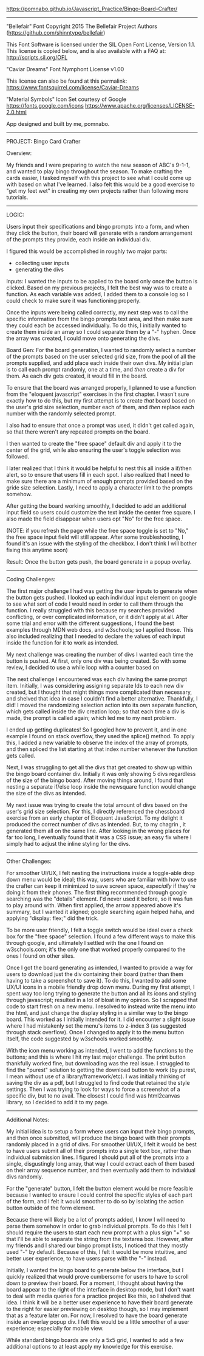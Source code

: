 https://pomnabo.github.io/Javascript_Practice/Bingo-Board-Crafter/

------------------------------
"Bellefair" Font
Copyright 2015 The Bellefair Project Authors (https://github.com/shinntype/bellefair)

This Font Software is licensed under the SIL Open Font License, Version 1.1.
This license is copied below, and is also available with a FAQ at:
http://scripts.sil.org/OFL


"Caviar Dreams" Font
Nymphont License v1.00

This license can also be found at this permalink: https://www.fontsquirrel.com/license/Caviar-Dreams


"Material Symbols" Icon Set courtesy of Google
https://fonts.google.com/icons
https://www.apache.org/licenses/LICENSE-2.0.html



App designed and built by me, pomnabo.


------------------------------
PROJECT: Bingo Card Crafter

Overview:

My friends and I were preparing to watch the new season of ABC's 9-1-1, and wanted to play bingo throughout the season. To make crafting the cards easier, I tasked myself with this project to see what I could come up with based on what I've learned. I also felt this would be a good exercise to "get my feet wet" in creating my own projects rather than following more tutorials.

------------------------------
LOGIC:

Users input their specifications and bingo prompts into a form, and when they click the button, their board will generate with a random arrangement of the prompts they provide, each inside an individual div.

I figured this would be accomplished in roughly two major parts:
- collecting user inputs
- generating the divs

Inputs:
I wanted the inputs to be applied to the board only once the button is clicked. Based on my previous projects, I felt the best way was to create a function. As each variable was added, I added them to a console log so I could check to make sure it was functioning properly.

Once the inputs were being called correctly, my next step was to call the specific information from the bingo prompts text area, and then make sure they could each be accessed individually. To do this, I initially wanted to create them inside an array so I could separate them by a "-" hyphen. Once the array was created, I could move onto generating the divs.


Board Gen:
For the board generation, I wanted to randomly select a number of the prompts based on the user selected grid size, from the pool of all the prompts supplied, and add place each inside their own divs. My initial plan is to call each prompt randomly, one at a time, and *then* create a div for them. As each div gets created, it would fill in the board.

To ensure that the board was arranged properly, I planned to use a function from the "eloquent javascript" exercises in the first chapter. I wasn't sure exactly how to do this, but my first attempt is to create *that* board based on the user's grid size selection, number each of them, and *then* replace each number with the randomly selected prompt.

I also had to ensure that once a prompt was used, it didn't get called again, so that there weren't any repeated prompts on the board.

I then wanted to create the "free space" default div and apply it to the center of the grid, while also ensuring the user's toggle selection was followed.

I later realized that I think it would be helpful to nest this all inside a if/then alert, so to ensure that users fill in each spot. I also realized that I need to make sure there are a minimum of enough prompts provided based on the gride size selection. Lastly, I need to apply a character limit to the prompts somehow.

After getting the board working smoothly, I decided to add an additional input field so users could customize the text inside the center free square. I also made the field disappear when users opt "No" for the free space.

(NOTE: if you refresh the page while the free space toggle is set to "No," the free space input field will still appear. After some troubleshooting, I found it's an issue with the styling of the checkbox. I don't think I will bother fixing this anytime soon)


Result:
Once the button gets push, the board generate in a popup overlay.

------------------------------
Coding Challenges:

The first major challenge I had was getting the user inputs to generate when the button gets pushed. I looked up each individual input element on google to see what sort of code I would need in order to call them through the function. I really struggled with this because my searches provided conflicting, or over complicated information, or it didn't apply at all. After some trial and error with the different suggestions, I found the best examples through MDN web docs, and w3schools; so I applied those. This also included realizing that I needed to declare the values of each input inside the function for it to work as intended.

My next challenge was creating the number of divs I wanted each time the button is pushed. At first, only one div was being created. So with some review, I decided to use a while loop with a counter based on 

The next challenge I encountered was each div having the same prompt item. Initially, I was considering assigning separate Ids to each new div created, but I thought that might things more complicated than necessary, and shelved that idea in case I couldn't find a better alternative. Thankfully, I did! I moved the randomizing selection action into its own separate function, which gets called inside the div creation loop; so that each time a div is made, the prompt is called again; which led me to my next problem.

I ended up getting duplicates! So I googled how to prevent it, and in one example I found on stack overflow, they used the splice() method. To apply this, I added a new variable to observe the index of the array of prompts, and then spliced the list starting at that index number whenever the function gets called.

Next, I was struggling to get all the divs that get created to show up within the bingo board container div. Initially it was only showing 5 divs regardless of the size of the bingo board. After moving things around, I found that nesting a separate if/else loop inside the newsquare function would change the size of the divs as intended.

My next issue was trying to create the total amount of divs based on the user's grid size selection. For this, I directly referenced the chessboard exercise from an early chapter of Eloquent JavaScript. To my delight it produced the correct number of divs as intended. But, to my chagrin , it generated them all on the same line. After looking in the wrong places for far too long, I eventually found that it was a CSS issue; an easy fix where I simply had to adjust the inline styling for the divs.


------------------------------
Other Challenges:

For smoother UI/UX, I felt nesting the instructions inside a toggle-able drop down menu would be ideal; this way, users who are familiar with how to use the crafter can keep it minimized to save screen space, *especially* if they're doing it from their phones. The first thing recommended through google searching was the "details" element. I'd never used it before, so it was fun to play around with. When first applied, the arrow appeared above it's summary, but I wanted it aligned; google searching again helped haha, and applying "display: flex;" did the trick.

To be more user friendly, I felt a toggle switch would be ideal over a check box for the "free space" selection. I found a few different ways to make this through google, and ultimately I settled with the one I found on w3schools.com; it's the only one that worked properly compared to the ones I found on other sites.

Once I got the board generating as intended, I wanted to provide a way for users to download just the div containing their board (rather than them having to take a screenshot to save it). To do this, I wanted to add some UX/UI icons in a mobile friendly drop down menu. During my first attempt, I spent way too long trying to generate the button and all its icons and styling through javascript; resulted in a lot of bloat in my opinion. So I scrapped that code to start fresh on a new menu. I resolved to instead write the menu into the html, and just change the display styling in a similar way to the bingo board. This worked as I initially intended for it. I did encounter a slight issue where I had mistakenly set the menu's items to z-index 3 (as suggested through stack overflow). Once I changed to apply it to the menu button itself, the code suggested by w3schools worked smoothly.

With the icon menu working as intended, I went to add the functions to the buttons; and this is where I hit my last major challenge. The print button thankfully worked fine, but downloading was the real issue. I struggled to find the "purest" solution to getting  the download button to work (by purest, I mean without use of a library/framework/etc). I was initially thinking of saving the div as a pdf, but I struggled to find code that retained the style settings. Then I was trying to look for ways to force a screenshot of a specific div, but to no avail. The closest I could find was html2canvas library, so I decided to add it to my page.


------------------------------
Additional Notes:

My initial idea is to setup a form where users can input their bingo prompts, and then once submitted, will produce the bingo board with their prompts randomly placed in a grid of divs. For smoother UI/UX, I felt it would be best to have users submit all of their prompts into a single text box, rather than individual submission lines. I figured I should put all of the prompts into a single, disgustingly long array, that way I could extract each of them based on their array sequence number, and then eventually add them to individual divs randomly.

For the "generate" button, I felt the button element would be more feasible because I wanted to ensure I could control the specific styles of each part of the form, and I felt it would smoother to do so by isolating the action button outside of the form element.

Because there will likely be a lot of prompts added, I know I will need to parse them somehow in order to grab individual prompts. To do this I felt I should require the users to start each new prompt with a plus sign "+" so that I'll be able to separate the string from the textarea box. However, after my friends and I shared our bingo prompt lists, I noticed that they mostly used "-" by default. Because of this, I felt it would be more intuitive, and better user experience, to have users parse with the "-" instead.

Initially, I wanted the bingo board to generate below the interface, but I quickly realized that would prove cumbersome for users to have to scroll down to preview their board. For a moment, I thought about having the board appear to the right of the interface in desktop mode, but I don't want to deal with media queries for a practice project like this, so I shelved that idea. I think it will be a better user experience to have their board generate to the right for easier previewing on desktop though, so I may implement that as a feature later on. For now, I resolved to have the board generate inside an overlay popup div. I felt this would be a little smoother of a user experience; especially for mobile view.

While standard bingo boards are only a 5x5 grid, I wanted to add a few additional options to at least apply my knowledge for this exercise.